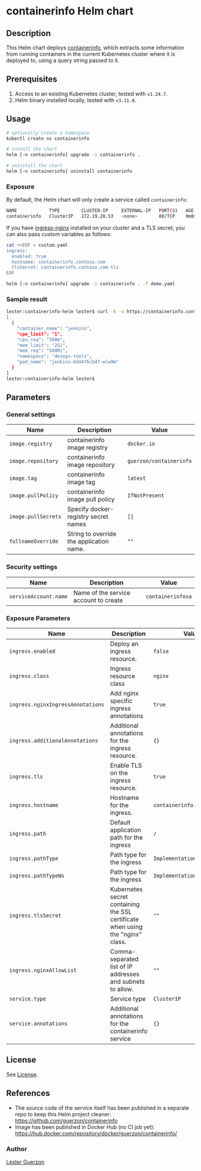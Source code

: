 # containerinfo Helm chart

## Description

This Helm chart deploys [containerinfo](https://github.com/guerzon/containerinfo), which extracts some information from running containers in the current Kubernetes cluster where it is deployed to, using a query string passed to it.

## Prerequisites

1. Access to an existing Kubernetes cluster, tested with `v1.24.7`.
2. Helm binary installed locally, tested with `v3.11.0`.

## Usage

```bash
# optionally create a namespace
kubectl create ns containerinfo

# install the chart
helm [-n containerinfo] upgrade -i containerinfo .

# uninstall the chart
helm [-n containerinfo] uninstall containerinfo
```

### Exposure

By default, the Helm chart will only create a service called `containerinfo`:

```bash
NAME            TYPE        CLUSTER-IP     EXTERNAL-IP   PORT(S)   AGE
containerinfo   ClusterIP   172.19.28.53   <none>        80/TCP    9m8s
```

If you have [ingress-nginx](https://kubernetes.github.io/ingress-nginx/deploy/) installed on your cluster and a TLS secret, you can also pass custom variables as follows:

```bash
cat <<EOF > custom.yaml
ingress:
  enabled: true
  hostname: containerinfo.contoso.com
  tlsSecret: containerinfo.contoso.com-tls
EOF

helm [-n containerinfo] upgrade -i containerinfo . -f demo.yaml
```

### Sample result

```bash
lester:containerinfo-helm lester$ curl -k -s https://containerinfo.contoso.com/container-resources?pod-label=app.kubernetes.io/component=jenkins-master | jq
[
  {
    "container_name": "jenkins",
    "cpu_limit": "1",
    "cpu_req": "500m",
    "mem_limit": "2Gi",
    "mem_req": "500Mi",
    "namespace": "devops-tools",
    "pod_name": "jenkins-6d4476cb47-wlw9m"
  }
]
lester:containerinfo-helm lester$
```

## Parameters

### General settings

| Name                | Description                              | Value                   |
| ------------------- | ---------------------------------------- | ----------------------- |
| `image.registry`    | containerinfo image registry             | `docker.io`             |
| `image.repository`  | containerinfo image repository           | `guerzon/containerinfo` |
| `image.tag`         | containerinfo image tag                  | `latest`                |
| `image.pullPolicy`  | containerinfo image pull policy          | `IfNotPresent`          |
| `image.pullSecrets` | Specify docker-registry secret names     | `[]`                    |
| `fullnameOverride`  | String to override the application name. | `""`                    |


### Security settings

| Name                  | Description                           | Value             |
| --------------------- | ------------------------------------- | ----------------- |
| `serviceAccount.name` | Name of the service account to create | `containerinfosa` |


### Exposure Parameters

| Name                              | Description                                                                    | Value                       |
| --------------------------------- | ------------------------------------------------------------------------------ | --------------------------- |
| `ingress.enabled`                 | Deploy an ingress resource.                                                    | `false`                     |
| `ingress.class`                   | Ingress resource class                                                         | `nginx`                     |
| `ingress.nginxIngressAnnotations` | Add nginx specific ingress annotations                                         | `true`                      |
| `ingress.additionalAnnotations`   | Additional annotations for the ingress resource.                               | `{}`                        |
| `ingress.tls`                     | Enable TLS on the ingress resource.                                            | `true`                      |
| `ingress.hostname`                | Hostname for the ingress.                                                      | `containerinfo.contoso.com` |
| `ingress.path`                    | Default application path for the ingress                                       | `/`                         |
| `ingress.pathType`                | Path type for the ingress                                                      | `ImplementationSpecific`    |
| `ingress.pathTypeWs`              | Path type for the ingress                                                      | `ImplementationSpecific`    |
| `ingress.tlsSecret`               | Kubernetes secret containing the SSL certificate when using the "nginx" class. | `""`                        |
| `ingress.nginxAllowList`          | Comma-separated list of IP addresses and subnets to allow.                     | `""`                        |
| `service.type`                    | Service type                                                                   | `ClusterIP`                 |
| `service.annotations`             | Additional annotations for the containerinfo service                           | `{}`                        |


## License

See [License](./LICENSE).

## References

- The source code of the service itself has been published in a separate repo to keep this Helm project cleaner: <https://github.com/guerzon/containerinfo>
- Image has been published in Docker Hub (no CI job yet): <https://hub.docker.com/repository/docker/guerzon/containerinfo/>

### Author

[Lester Guerzon](mailto:guerzon@proton.me)
